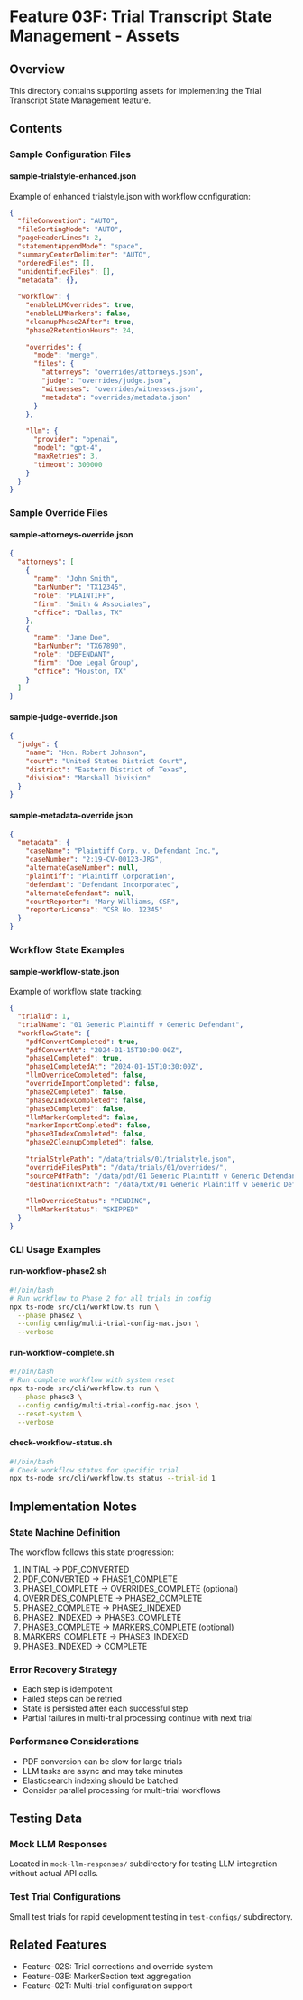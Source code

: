 # Feature 03F: Trial Transcript State Management - Assets

## Overview
This directory contains supporting assets for implementing the Trial Transcript State Management feature.

## Contents

### Sample Configuration Files

#### sample-trialstyle-enhanced.json
Example of enhanced trialstyle.json with workflow configuration:

```json
{
  "fileConvention": "AUTO",
  "fileSortingMode": "AUTO",
  "pageHeaderLines": 2,
  "statementAppendMode": "space",
  "summaryCenterDelimiter": "AUTO",
  "orderedFiles": [],
  "unidentifiedFiles": [],
  "metadata": {},
  
  "workflow": {
    "enableLLMOverrides": true,
    "enableLLMMarkers": false,
    "cleanupPhase2After": true,
    "phase2RetentionHours": 24,
    
    "overrides": {
      "mode": "merge",
      "files": {
        "attorneys": "overrides/attorneys.json",
        "judge": "overrides/judge.json",
        "witnesses": "overrides/witnesses.json",
        "metadata": "overrides/metadata.json"
      }
    },
    
    "llm": {
      "provider": "openai",
      "model": "gpt-4",
      "maxRetries": 3,
      "timeout": 300000
    }
  }
}
```

### Sample Override Files

#### sample-attorneys-override.json
```json
{
  "attorneys": [
    {
      "name": "John Smith",
      "barNumber": "TX12345",
      "role": "PLAINTIFF",
      "firm": "Smith & Associates",
      "office": "Dallas, TX"
    },
    {
      "name": "Jane Doe",
      "barNumber": "TX67890",
      "role": "DEFENDANT",
      "firm": "Doe Legal Group",
      "office": "Houston, TX"
    }
  ]
}
```

#### sample-judge-override.json
```json
{
  "judge": {
    "name": "Hon. Robert Johnson",
    "court": "United States District Court",
    "district": "Eastern District of Texas",
    "division": "Marshall Division"
  }
}
```

#### sample-metadata-override.json
```json
{
  "metadata": {
    "caseName": "Plaintiff Corp. v. Defendant Inc.",
    "caseNumber": "2:19-CV-00123-JRG",
    "alternateCaseNumber": null,
    "plaintiff": "Plaintiff Corporation",
    "defendant": "Defendant Incorporated",
    "alternateDefendant": null,
    "courtReporter": "Mary Williams, CSR",
    "reporterLicense": "CSR No. 12345"
  }
}
```

### Workflow State Examples

#### sample-workflow-state.json
Example of workflow state tracking:
```json
{
  "trialId": 1,
  "trialName": "01 Generic Plaintiff v Generic Defendant",
  "workflowState": {
    "pdfConvertCompleted": true,
    "pdfConvertAt": "2024-01-15T10:00:00Z",
    "phase1Completed": true,
    "phase1CompletedAt": "2024-01-15T10:30:00Z",
    "llmOverrideCompleted": false,
    "overrideImportCompleted": false,
    "phase2Completed": false,
    "phase2IndexCompleted": false,
    "phase3Completed": false,
    "llmMarkerCompleted": false,
    "markerImportCompleted": false,
    "phase3IndexCompleted": false,
    "phase2CleanupCompleted": false,
    
    "trialStylePath": "/data/trials/01/trialstyle.json",
    "overrideFilesPath": "/data/trials/01/overrides/",
    "sourcePdfPath": "/data/pdf/01 Generic Plaintiff v Generic Defendant/",
    "destinationTxtPath": "/data/txt/01 Generic Plaintiff v Generic Defendant/",
    
    "llmOverrideStatus": "PENDING",
    "llmMarkerStatus": "SKIPPED"
  }
}
```

### CLI Usage Examples

#### run-workflow-phase2.sh
```bash
#!/bin/bash
# Run workflow to Phase 2 for all trials in config
npx ts-node src/cli/workflow.ts run \
  --phase phase2 \
  --config config/multi-trial-config-mac.json \
  --verbose
```

#### run-workflow-complete.sh
```bash
#!/bin/bash
# Run complete workflow with system reset
npx ts-node src/cli/workflow.ts run \
  --phase phase3 \
  --config config/multi-trial-config-mac.json \
  --reset-system \
  --verbose
```

#### check-workflow-status.sh
```bash
#!/bin/bash
# Check workflow status for specific trial
npx ts-node src/cli/workflow.ts status --trial-id 1
```

## Implementation Notes

### State Machine Definition
The workflow follows this state progression:
1. INITIAL → PDF_CONVERTED
2. PDF_CONVERTED → PHASE1_COMPLETE
3. PHASE1_COMPLETE → OVERRIDES_COMPLETE (optional)
4. OVERRIDES_COMPLETE → PHASE2_COMPLETE
5. PHASE2_COMPLETE → PHASE2_INDEXED
6. PHASE2_INDEXED → PHASE3_COMPLETE
7. PHASE3_COMPLETE → MARKERS_COMPLETE (optional)
8. MARKERS_COMPLETE → PHASE3_INDEXED
9. PHASE3_INDEXED → COMPLETE

### Error Recovery Strategy
- Each step is idempotent
- Failed steps can be retried
- State is persisted after each successful step
- Partial failures in multi-trial processing continue with next trial

### Performance Considerations
- PDF conversion can be slow for large trials
- LLM tasks are async and may take minutes
- Elasticsearch indexing should be batched
- Consider parallel processing for multi-trial workflows

## Testing Data

### Mock LLM Responses
Located in `mock-llm-responses/` subdirectory for testing LLM integration without actual API calls.

### Test Trial Configurations
Small test trials for rapid development testing in `test-configs/` subdirectory.

## Related Features
- Feature-02S: Trial corrections and override system
- Feature-03E: MarkerSection text aggregation
- Feature-02T: Multi-trial configuration support